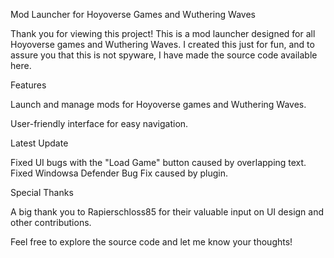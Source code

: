 Mod Launcher for Hoyoverse Games and Wuthering Waves

Thank you for viewing this project! This is a mod launcher designed for all Hoyoverse games and Wuthering Waves. I created this just for fun, and to assure you that this is not spyware, I have made the source code available here.

Features

Launch and manage mods for Hoyoverse games and Wuthering Waves.

User-friendly interface for easy navigation.

Latest Update

Fixed UI bugs with the "Load Game" button caused by overlapping text. 
Fixed Windowsa Defender Bug Fix caused by plugin. 

Special Thanks

A big thank you to Rapierschloss85 for their valuable input on UI design and other contributions.

Feel free to explore the source code and let me know your thoughts!
